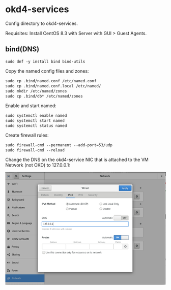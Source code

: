 # okd4-services

Config directory to okd4-services.

Requisites:
	Install CentOS 8.3 with Server with GUI > Guest Agents.

## bind(DNS)
	sudo dnf -y install bind bind-utils

Copy the named config files and zones:

	sudo cp .bind/named.conf /etc/named.conf
	sudo cp .bind/named.conf.local /etc/named/
	sudo mkdir /etc/named/zones
	sudo cp .bind/db* /etc/named/zones

Enable and start named:

	sudo systemctl enable named
	sudo systemctl start named
	sudo systemctl status named

Create firewall rules:

	sudo firewall-cmd --permanent --add-port=53/udp
	sudo firewall-cmd --reload

Change the DNS on the okd4-service NIC that is attached to the VM Network (not OKD) to 127.0.0.1:

![](../../images/DNS.png?raw=true)
